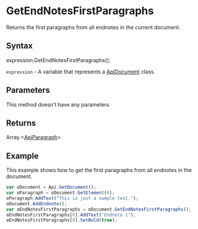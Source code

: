 # GetEndNotesFirstParagraphs

Returns the first paragraphs from all endnotes in the current document.

## Syntax

expression.GetEndNotesFirstParagraphs();

`expression` - A variable that represents a [ApiDocument](../ApiDocument.md) class.

## Parameters

This method doesn't have any parameters.

## Returns

Array.\<[ApiParagraph](../../ApiParagraph/ApiParagraph.md)>

## Example

This example shows how to get the first paragraphs from all endnotes in the document.

```javascript
var oDocument = Api.GetDocument();
var oParagraph = oDocument.GetElement(0); 
oParagraph.AddText("This is just a sample text.");
oDocument.AddEndnote();
var aEndNotesFirstParagraphs = oDocument.GetEndNotesFirstParagraphs();
aEndNotesFirstParagraphs[0].AddText("Endnote 1");
aEndNotesFirstParagraphs[0].SetBold(true);
```
